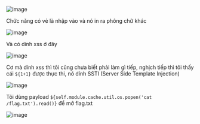 ![image](https://github.com/user-attachments/assets/94f13611-7116-4309-b63d-b6df25bf30ac)

Chức năng có vẻ là nhập vào và nó in ra phông chữ khác 

![image](https://github.com/user-attachments/assets/a5c6ec0a-490a-4729-8bc4-77cfbf54c5af)

Và có dính xss ở đây

![image](https://github.com/user-attachments/assets/582d8f51-9780-4ef1-84f5-ca2f2162d547)

Cơ mà dính xss thì tôi cũng chưa biết phải làm gì tiếp, nghịch tiếp thì tôi thấy cái `${1+1}` được thực thi, nó dính SSTI (Server Side Template Injection)

![image](https://github.com/user-attachments/assets/c4e29367-5f2b-45a3-ac90-911a4cf31480)

Tôi dùng payload `${self.module.cache.util.os.popen('cat /flag.txt').read()}` để mở flag.txt  

![image](https://github.com/user-attachments/assets/ed8906e5-9c90-4c3f-a930-f0754d80e655)

